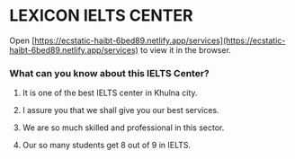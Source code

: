 # LEXICON IELTS CENTER


Open [https://ecstatic-haibt-6bed89.netlify.app/services](https://ecstatic-haibt-6bed89.netlify.app/services) to view it in the browser.



### What can you know about this IELTS Center?

1. It is one of the best IELTS center in Khulna city.

2. I assure you that we shall give you our best services.

3. We are so much skilled and professional in this sector.

4. Our so many students get 8 out of 9 in IELTS.


